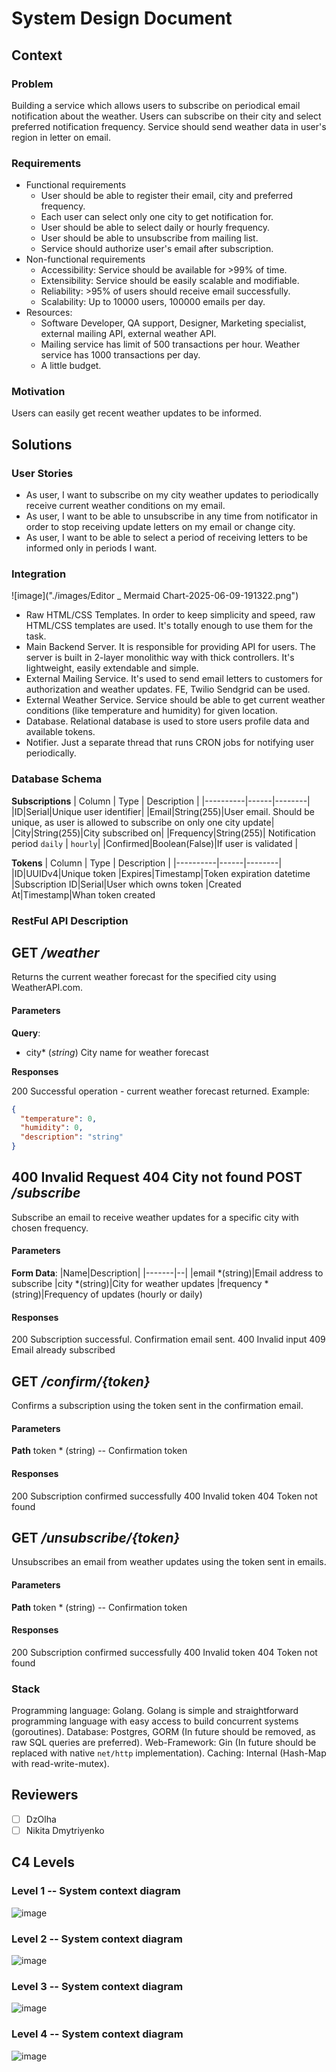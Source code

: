 # System Design Document

## Context
### Problem
Building a service which allows users to subscribe on periodical email notification about the weather. Users can subscribe on their city and select preferred notification frequency. Service should send weather data in user's region in letter on email.

### Requirements
 - Functional requirements
	 - User should be able to register their email, city and preferred frequency.
	 - Each user can select only one city to get notification for.
	 - User should be able to select daily or hourly frequency.
	 - User should be able to unsubscribe from mailing list.
	 - Service should authorize user's email after subscription.
 - Non-functional requirements
	 - Accessibility: Service should be available for >99% of time.
	 - Extensibility: Service should be easily scalable and modifiable.
	 - Reliability: \>95% of users should receive email successfully.
	 - Scalability: Up to 10000 users, 100000 emails per day.
 - Resources:
	 - Software Developer, QA support, Designer, Marketing specialist, external mailing API, external weather API.
	 - Mailing service has limit of 500 transactions per hour. Weather service has 1000 transactions per day.
	 - A little budget.

### Motivation
Users can easily get recent weather updates to be informed.

## Solutions

### User Stories
- As user, I want to subscribe on my city weather updates to periodically receive current weather conditions on my email.
- As user, I want to be able to unsubscribe in any time from notificator in order to stop receiving update letters on my email or change city.
- As user, I want to be able to select a period of receiving letters to be informed only in periods I want.

### Integration

![image]("./images/Editor _ Mermaid Chart-2025-06-09-191322.png")

- Raw HTML/CSS Templates. In order to keep simplicity and speed, raw HTML/CSS templates are used. It's totally enough to use them for the task.
- Main Backend Server. It is responsible for providing API for users. The server is built in 2-layer monolithic way with thick controllers. It's lightweight, easily extendable and simple.
- External Mailing Service. It's used to send email letters to customers for authorization and weather updates. FE, Twilio Sendgrid can be used.
- External Weather Service. Service should be able to get current weather conditions (like temperature and humidity) for given location.
- Database. Relational database is used to store users profile data and available tokens.
- Notifier. Just a separate thread that runs CRON jobs for notifying user periodically.

### Database Schema
**Subscriptions**
| Column | Type | Description |
|----------|------|--------|
|ID|Serial|Unique user identifier|
|Email|String(255)|User email. Should be unique, as user is allowed to subscribe on only one city update|
|City|String(255)|City subscribed on|
|Frequency|String(255)| Notification period `daily` \| `hourly`|
|Confirmed|Boolean(False)|If user is validated |

**Tokens**
| Column | Type | Description |
|----------|------|--------|
|ID|UUIDv4|Unique token
|Expires|Timestamp|Token expiration datetime
|Subscription ID|Serial|User which owns token
|Created At|Timestamp|Whan token created

### RestFul API Description

GET _/weather_
---
Returns the current weather forecast for the specified city using WeatherAPI.com.
#### Parameters
**Query**:
- city* (_string_)
	City name for weather forecast

**Responses**

200 Successful operation - current weather forecast returned. Example:
```json
{
  "temperature": 0,
  "humidity": 0,
  "description": "string"
}
```
400 Invalid Request
404 City not found
POST _/subscribe_
---
Subscribe an email to receive weather updates for a specific city with chosen frequency.
#### Parameters
**Form Data**:
|Name|Description|
|-------|--|
|email *(string)|Email address to subscribe
|city *(string)|City for weather updates
|frequency *(string)|Frequency of updates (hourly or daily)
#### Responses
200 Subscription successful. Confirmation email sent.
400 Invalid input
409 Email already subscribed

GET _/confirm/{token}_
---
Confirms a subscription using the token sent in the confirmation email.
#### Parameters
**Path**
token * (string) -- Confirmation token
#### Responses
200 Subscription confirmed successfully
400 Invalid token
404 Token not found

GET _/unsubscribe/{token}_
---
Unsubscribes an email from weather updates using the token sent in emails.
#### Parameters
**Path**
token * (string) -- Confirmation token
#### Responses
200 Subscription confirmed successfully
400 Invalid token
404 Token not found

### Stack
Programming language: Golang. Golang is simple and straightforward programming language with easy access to build concurrent systems (goroutines).
Database: Postgres, GORM (In future should be removed, as raw SQL queries are preferred).
Web-Framework: Gin (In future should be replaced with native `net/http` implementation).
Caching: Internal (Hash-Map with read-write-mutex).

## Reviewers
 - [ ] DzOlha
 - [ ] Nikita Dmytriyenko

##  C4 Levels

### Level 1 -- System context diagram

![image]("./images/C4-1.png")

### Level 2 -- System context diagram

![image]("./images/C4-2.drawio.png")

### Level 3 -- System context diagram

![image]("./images/C4-3.drawio.png")

### Level 4 -- System context diagram

![image]("./images/C4-4.drawio.png")
